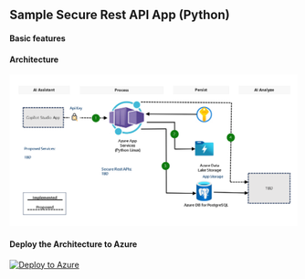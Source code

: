 

## Sample Secure Rest API App (Python)

#### Basic features 

#### Architecture 

![Architecture](./docs/images/architecture.png)

#### Deploy the Architecture to Azure  

[![Deploy to Azure](https://aka.ms/deploytoazurebutton)](https://portal.azure.com/#create/Microsoft.Template/uri/https%3A%2F%2Fraw.githubusercontent.com%2Fgailzmicrosoft%2FPythonApiApp%2Fmain%2Finfra%2Fmain.json)





